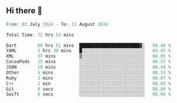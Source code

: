 ## Hi there 👋

<!--START_SECTION:waka-->

```rust
From: 03 July 2024 - To: 11 August 2024

Total Time: 72 hrs 53 mins

Dart        68 hrs 51 mins  ███████████████████████▓░   94.46 %
YAML        2 hrs 30 mins   █░░░░░░░░░░░░░░░░░░░░░░░░   03.43 %
XML         37 mins         ▒░░░░░░░░░░░░░░░░░░░░░░░░   00.85 %
CocoaPods   25 mins         ░░░░░░░░░░░░░░░░░░░░░░░░░   00.57 %
JSON        19 mins         ░░░░░░░░░░░░░░░░░░░░░░░░░   00.44 %
Other       5 mins          ░░░░░░░░░░░░░░░░░░░░░░░░░   00.13 %
Ruby        3 mins          ░░░░░░░░░░░░░░░░░░░░░░░░░   00.07 %
C++         1 min           ░░░░░░░░░░░░░░░░░░░░░░░░░   00.03 %
Git         0 secs          ░░░░░░░░░░░░░░░░░░░░░░░░░   00.00 %
Swift       0 secs          ░░░░░░░░░░░░░░░░░░░░░░░░░   00.00 %
```

<!--END_SECTION:waka-->

<!--
**mathiskakal/mathiskakal** is a ✨ _special_ ✨ repository because its `README.md` (this file) appears on your GitHub profile.

Here are some ideas to get you started:

- 🔭 I’m currently working on ...
- 🌱 I’m currently learning ...
- 👯 I’m looking to collaborate on ...
- 🤔 I’m looking for help with ...
- 💬 Ask me about ...
- 📫 How to reach me: ...
- 😄 Pronouns: ...
- ⚡ Fun fact: ...
-->
